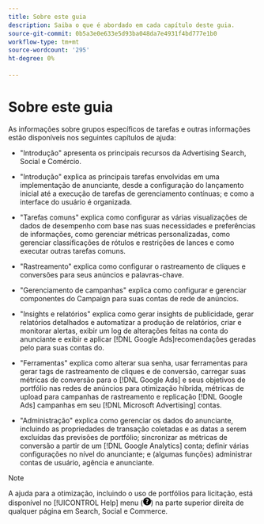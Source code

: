 ```yaml
---
title: Sobre este guia
description: Saiba o que é abordado em cada capítulo deste guia.
source-git-commit: 0b5a3e0e633e5d93ba048da7e4931f4bd777e1b0
workflow-type: tm+mt
source-wordcount: '295'
ht-degree: 0%

---
```


# Sobre este guia

As informações sobre grupos específicos de tarefas e outras informações estão disponíveis nos seguintes capítulos de ajuda:

* &quot;Introdução&quot; apresenta os principais recursos da Advertising Search, Social e Comércio.

* &quot;Introdução&quot; explica as principais tarefas envolvidas em uma implementação de anunciante, desde a configuração do lançamento inicial até a execução de tarefas de gerenciamento contínuas; e como a interface do usuário é organizada.

* &quot;Tarefas comuns&quot; explica como configurar as várias visualizações de dados de desempenho com base nas suas necessidades e preferências de informações, como gerenciar métricas personalizadas, como gerenciar classificações de rótulos e restrições de lances e como executar outras tarefas comuns.

* &quot;Rastreamento&quot; explica como configurar o rastreamento de cliques e conversões para seus anúncios e palavras-chave.

* &quot;Gerenciamento de campanhas&quot; explica como configurar e gerenciar componentes do Campaign para suas contas de rede de anúncios.

* &quot;Insights e relatórios&quot; explica como gerar insights de publicidade, gerar relatórios detalhados e automatizar a produção de relatórios, criar e monitorar alertas, exibir um log de alterações feitas na conta do anunciante e exibir e aplicar [!DNL Google Ads]recomendações geradas pelo para suas contas do.

* &quot;Ferramentas&quot; explica como alterar sua senha, usar ferramentas para gerar tags de rastreamento de cliques e de conversão, carregar suas métricas de conversão para o [!DNL Google Ads] e seus objetivos de portfólio nas redes de anúncios para otimização híbrida, métricas de upload para campanhas de rastreamento e replicação [!DNL Google Ads] campanhas em seu [!DNL Microsoft Advertising] contas.

* &quot;Administração&quot; explica como gerenciar os dados do anunciante, incluindo as propriedades de transação coletadas e as datas a serem excluídas das previsões de portfólio; sincronizar as métricas de conversão a partir de um [!DNL Google Analytics] conta; definir várias configurações no nível do anunciante; e (algumas funções) administrar contas de usuário, agência e anunciante.

>[!NOTE]
>
>A ajuda para a otimização, incluindo o uso de portfólios para licitação, está disponível no [!UICONTROL Help] menu (![Menu Ajuda](/help/search-social-commerce/assets/help-main-menu.png "Menu Ajuda")) na parte superior direita de qualquer página em Search, Social e Commerce.
